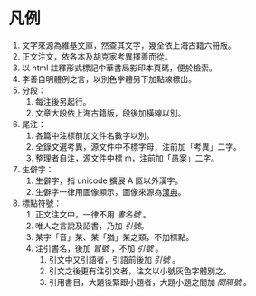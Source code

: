 # 凡例

1. 文字來源為維基文庫，然查其文字，幾全依上海古籍六冊版。
1. 正文注文，依各本及胡克家考異擇善而從。
1. 以 html 註釋形式標記中華書局影印本頁碼，便於檢索。
1. 李善自明體例之言，以別色字體另下加點線標出。
1. 分段：
    1. 每注後另起行。
    1. 文章大段依上海古籍版，段後加橫線以別。
1. 尾注：
    1. 各篇中注標前加文件名數字以別。
    1. 全錄文選考異，源文件中不標字母，注前加「考異」二字。
    1. 整理者自注，源文件中標 m，注前加「愚案」二字。
1. 生僻字：
    1. 生僻字，指 unicode 擴展 A 區以外漢字。
    1. 生僻字一律用圖像顯示，圖像來源為<a href="https://www.zdic.net">漢典</a>。
1. 標點符號：
    1. 正文注文中，一律不用 *書名號* 。
    1. 唯人之言說及詔書，乃加 *引號*。
    1. 某字「音」某、某「猶」某之類，不加標點。
    1. 注引書名，後加 *冒號* ，不加 *引號* 。
        1. 引文中又引語者，引語前後加 *引號* 。
        1. 引文之後更有注引文者，注文以小號灰色字體別之。
        1. 引用書目，大題後緊跟小題者，大題小題之間加 *間隔號* 。
